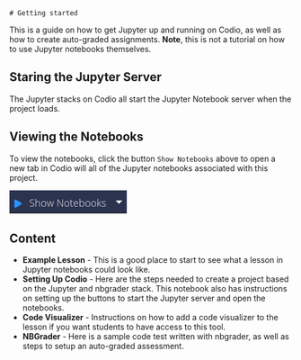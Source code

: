     # Getting started
This is a guide on how to get Jupyter up and running on Codio, as well as how to create auto-graded assignments. **Note**, this is not a tutorial on how to use Jupyter notebooks themselves.

## Staring the Jupyter Server
The Jupyter stacks on Codio all start the Jupyter Notebook server when the project loads.

## Viewing the Notebooks
To view the notebooks, click the button `Show Notebooks` above to open a new tab in Codio will all of the Jupyter notebooks associated with this project.

![Show Notebooks](img/show-notebooks.png)

## Content

- **Example Lesson** - This is a good place to start to see what a lesson in Jupyter notebooks could look like.
- **Setting Up Codio** - Here are the steps needed to create a project based on the Jupyter and nbgrader stack. This notebook also has instructions on setting up the buttons to start the Jupyter server and open the notebooks.
- **Code Visualizer** - Instructions on how to add a code visualizer to the lesson if you want students to have access to this tool.
- **NBGrader** - Here is a sample code test written with nbgrader, as well as steps to setup an auto-graded assessment.
